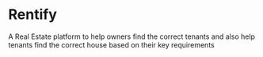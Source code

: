# Rentify
A Real Estate platform to help owners find the correct tenants and also help tenants find the correct house based on their key requirements
